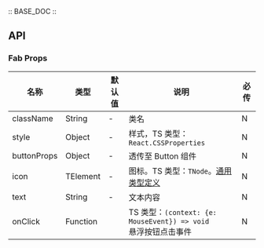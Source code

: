 :: BASE_DOC ::

## API
### Fab Props

名称 | 类型 | 默认值 | 说明 | 必传
-- | -- | -- | -- | --
className | String | - | 类名 | N
style | Object | - | 样式，TS 类型：`React.CSSProperties` | N
buttonProps | Object | - | 透传至 Button 组件 | N
icon | TElement | - | 图标。TS 类型：`TNode`。[通用类型定义](https://github.com/Tencent/tdesign-mobile-react/blob/develop/src/common.ts) | N
text | String | - | 文本内容 | N
onClick | Function |  | TS 类型：`(context: {e: MouseEvent}) => void`<br/>悬浮按钮点击事件 | N
